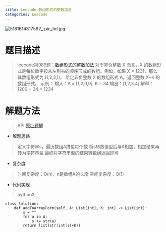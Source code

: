 ```yaml
---
title: Leecode-数组形式的整数加法
categories: Leecode
---
```

![5181614317592_.pic_hd.jpg](https://upload-images.jianshu.io/upload_images/15325592-dbb23a119ee6a0fb.jpg?imageMogr2/auto-orient/strip%7CimageView2/2/w/1240)
<!-- more -->

#  题目描述

> leecode第989题：[数组形式的整数加法](https://leetcode-cn.com/problems/add-to-array-form-of-integer/)
对于非负整数 X 而言，X 的数组形式是每位数字按从左到右的顺序形成的数组。例如，如果 X = 1231，那么其数组形式为 [1,2,3,1]。
给定非负整数 X 的数组形式 A，返回整数 X+K 的数组形式。
示例：
输入：A = [1,2,0,0], K = 34
输出：[1,2,3,4]
解释：1200 + 34 = 1234

#  解题方法

> API
[原址题解](https://leetcode-cn.com/problems/add-to-array-form-of-integer/solution/shu-zu-xing-shi-de-zheng-shu-jia-fa-by-y-6x7e/)

- 解题思路

> 定义字符串s，遍历数组A拼接每个数
将s转数值型后与K相加，相加结果再转为字符串型
最终将字符串型的结果转数组返回即可

- 复杂度

> 时间复杂度：O(n)，n是数组A的长度
空间复杂度：O(1)

- 代码实现

> python3

```
class Solution:
    def addToArrayForm(self, A: List[int], K: int) -> List[int]:
        s = ""
        for a in A:
            s += str(a)
        return list(str(int(s)+K))
```
